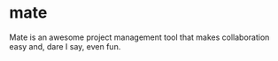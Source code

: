 # mate
Mate is an awesome project management tool that makes collaboration easy and, dare I say, even fun.

